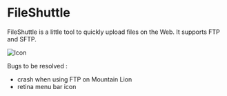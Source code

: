 FileShuttle
===========

FileShuttle is a little tool to quickly upload files on the Web. It supports FTP and SFTP.

![Icon](https://raw.github.com/michaelvillar/fileshuttle/master/fileshuttle.icns)

Bugs to be resolved :
- crash when using FTP on Mountain Lion
- retina menu bar icon